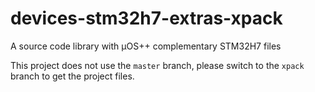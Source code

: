 # devices-stm32h7-extras-xpack

A source code library with µOS++ complementary STM32H7 files

This project does not use the `master` branch, please
switch to the `xpack` branch to get the project files.
